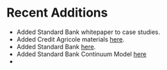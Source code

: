 # Recent Additions

+ Added Standard Bank whitepaper to case studies.
+ Added Credit Agricole materials [here](https://github.com/dromologue/ContinuousTransformation/wiki/Credit-Agricole).
+ Added Standard Bank [here](https://github.com/dromologue/ContinuousTransformation/wiki/Standard-Bank-Maturity-Model).
+ Added Standard Bank Continuum Model [here](https://github.com/dromologue/ContinuousTransformation/tree/master/continuum-model)
+ 
